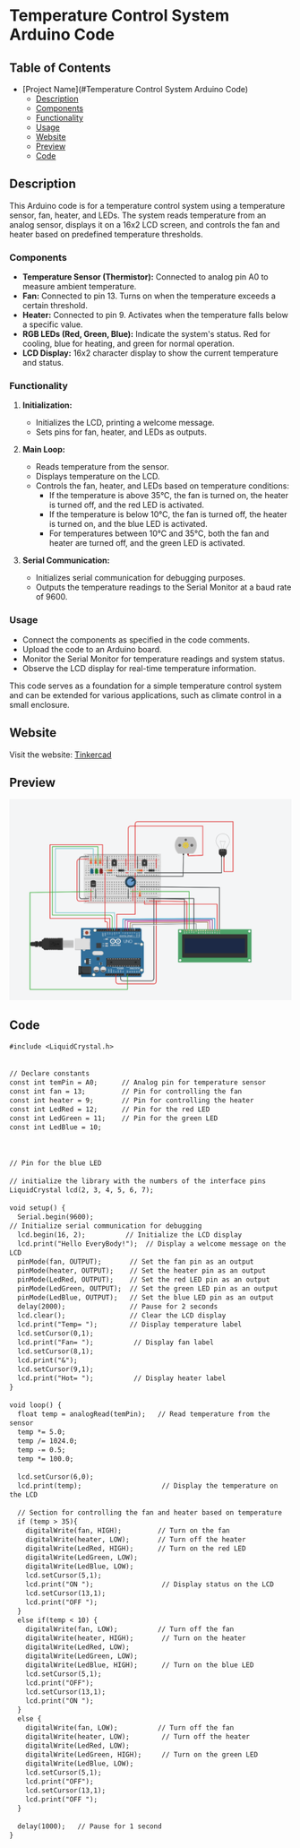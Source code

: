# Temperature Control System Arduino Code

## Table of Contents

- [Project Name](#Temperature Control System Arduino Code)
  - [Description](#description)
  - [Components](#components)
  - [Functionality](#functionality)
  - [Usage](#usage)
  - [Website](#website)
  - [Preview](#preview)
  - [Code](#code)

## Description

This Arduino code is for a temperature control system using a temperature sensor, fan, heater, and LEDs. The system reads temperature from an analog sensor, displays it on a 16x2 LCD screen, and controls the fan and heater based on predefined temperature thresholds.

### Components

- **Temperature Sensor (Thermistor):** Connected to analog pin A0 to measure ambient temperature.
- **Fan:** Connected to pin 13. Turns on when the temperature exceeds a certain threshold.
- **Heater:** Connected to pin 9. Activates when the temperature falls below a specific value.
- **RGB LEDs (Red, Green, Blue):** Indicate the system's status. Red for cooling, blue for heating, and green for normal operation.
- **LCD Display:** 16x2 character display to show the current temperature and status.

### Functionality

1. **Initialization:**
   - Initializes the LCD, printing a welcome message.
   - Sets pins for fan, heater, and LEDs as outputs.

2. **Main Loop:**
   - Reads temperature from the sensor.
   - Displays temperature on the LCD.
   - Controls the fan, heater, and LEDs based on temperature conditions:
     - If the temperature is above 35°C, the fan is turned on, the heater is turned off, and the red LED is activated.
     - If the temperature is below 10°C, the fan is turned off, the heater is turned on, and the blue LED is activated.
     - For temperatures between 10°C and 35°C, both the fan and heater are turned off, and the green LED is activated.

3. **Serial Communication:**
   - Initializes serial communication for debugging purposes.
   - Outputs the temperature readings to the Serial Monitor at a baud rate of 9600.

### Usage

- Connect the components as specified in the code comments.
- Upload the code to an Arduino board.
- Monitor the Serial Monitor for temperature readings and system status.
- Observe the LCD display for real-time temperature information.

This code serves as a foundation for a simple temperature control system and can be extended for various applications, such as climate control in a small enclosure.

## Website

Visit the website: [Tinkercad](https://www.tinkercad.com/things/lkMVj33GXHf-grand-waasa-juttuli/editel?sharecode=DjNJQOOczI-CBgYnawW1SOL2jJRtoMNiXq1EuLQmK-s)

## Preview

![Project Preview](/graph.png)

## Code

```// Libraries included
#include <LiquidCrystal.h>


// Declare constants
const int temPin = A0;      // Analog pin for temperature sensor
const int fan = 13;         // Pin for controlling the fan
const int heater = 9;       // Pin for controlling the heater
const int LedRed = 12;      // Pin for the red LED
const int LedGreen = 11;    // Pin for the green LED
const int LedBlue = 10; 



// Pin for the blue LED

// initialize the library with the numbers of the interface pins
LiquidCrystal lcd(2, 3, 4, 5, 6, 7);

void setup() {
  Serial.begin(9600);  
// Initialize serial communication for debugging
  lcd.begin(16, 2);          // Initialize the LCD display
  lcd.print("Hello EveryBody!");  // Display a welcome message on the LCD
  pinMode(fan, OUTPUT);       // Set the fan pin as an output
  pinMode(heater, OUTPUT);    // Set the heater pin as an output
  pinMode(LedRed, OUTPUT);    // Set the red LED pin as an output
  pinMode(LedGreen, OUTPUT);  // Set the green LED pin as an output
  pinMode(LedBlue, OUTPUT);   // Set the blue LED pin as an output
  delay(2000);                // Pause for 2 seconds
  lcd.clear();                // Clear the LCD display
  lcd.print("Temp= ");        // Display temperature label
  lcd.setCursor(0,1);
  lcd.print("Fan= ");          // Display fan label
  lcd.setCursor(8,1);
  lcd.print("&");
  lcd.setCursor(9,1);
  lcd.print("Hot= ");          // Display heater label
}

void loop() {
  float temp = analogRead(temPin);   // Read temperature from the sensor
  temp *= 5.0;
  temp /= 1024.0;
  temp -= 0.5;
  temp *= 100.0;
  
  lcd.setCursor(6,0);
  lcd.print(temp);                    // Display the temperature on the LCD
    
  // Section for controlling the fan and heater based on temperature
  if (temp > 35){
    digitalWrite(fan, HIGH);         // Turn on the fan
    digitalWrite(heater, LOW);       // Turn off the heater
    digitalWrite(LedRed, HIGH);      // Turn on the red LED
    digitalWrite(LedGreen, LOW);
    digitalWrite(LedBlue, LOW);
    lcd.setCursor(5,1);
    lcd.print("ON ");                 // Display status on the LCD
    lcd.setCursor(13,1);
    lcd.print("OFF ");
  }
  else if(temp < 10) {
    digitalWrite(fan, LOW);          // Turn off the fan
    digitalWrite(heater, HIGH);       // Turn on the heater
    digitalWrite(LedRed, LOW);
    digitalWrite(LedGreen, LOW);
    digitalWrite(LedBlue, HIGH);      // Turn on the blue LED
    lcd.setCursor(5,1);
    lcd.print("OFF");
    lcd.setCursor(13,1);
    lcd.print("ON ");
  }
  else {
    digitalWrite(fan, LOW);          // Turn off the fan
    digitalWrite(heater, LOW);        // Turn off the heater
    digitalWrite(LedRed, LOW);
    digitalWrite(LedGreen, HIGH);     // Turn on the green LED
    digitalWrite(LedBlue, LOW);
    lcd.setCursor(5,1);
    lcd.print("OFF");
    lcd.setCursor(13,1);
    lcd.print("OFF ");
  }
   
  delay(1000);   // Pause for 1 second
}
```
